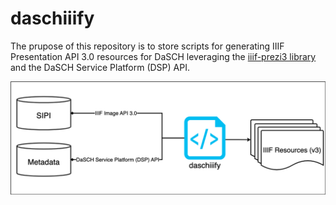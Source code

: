 # daschiiify
The prupose of this repository is to store scripts for generating IIIF Presentation API 3.0 resources for DaSCH leveraging the [iiif-prezi3 library](https://iiif-prezi.github.io/iiif-prezi3/) and the DaSCH Service Platform (DSP) API. 

![High-level overview](overview.png)
